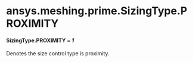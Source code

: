 # ansys.meshing.prime.SizingType.PROXIMITY

#### SizingType.PROXIMITY *= 1*

Denotes the size control type is proximity.

<!-- !! processed by numpydoc !! -->
